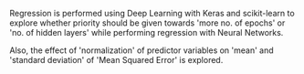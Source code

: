 Regression is performed using Deep Learning with Keras and scikit-learn to explore whether priority should be given towards 'more no. of epochs' or 'no. of hidden layers' while performing regression with Neural Networks. 

Also, the effect of 'normalization' of predictor variables on 'mean' and 'standard deviation' of 'Mean Squared Error' is explored.
